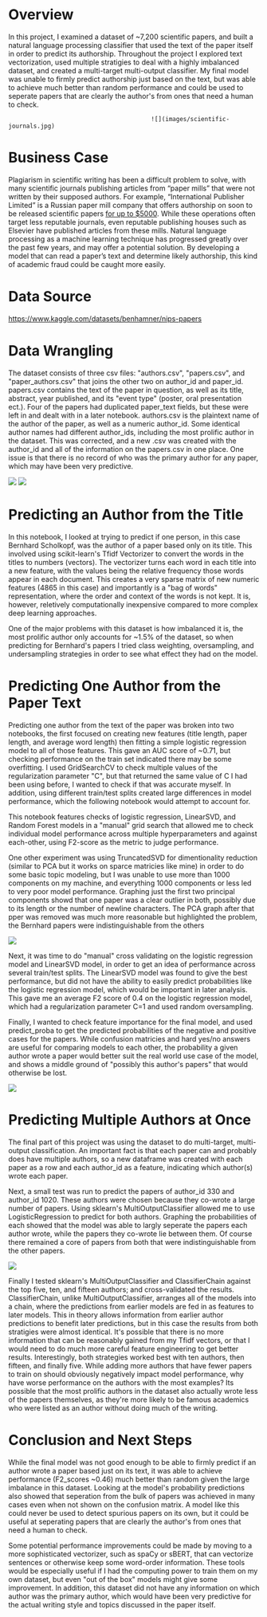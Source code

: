 # Overview
In this project, I examined a dataset of ~7,200 scientific papers, and built a natural language processing classifier that used the text of the paper itself in order to predict its authorship. Throughout the project I explored text vectorization, used multiple stratigies to deal with a highly imbalanced dataset, and created a multi-target multi-output classifier. My final model was unable to firmly predict authorship just based on the text, but was able to achieve much better than random performance and could be used to seperate papers that are clearly the author's from ones that need a human to check.

                                            ![](images/scientific-journals.jpg)

# Business Case
 Plagiarism in scientific writing has been a difficult problem to solve, with many scientific journals publishing articles from “paper mills” that were not written by their supposed authors. For example, “International Publisher Limited” is a Russian paper mill company that offers authorship on soon to be released scientific papers [for up to $5000](https://www.science.org/content/article/russian-website-peddles-authorships-linked-reputable-journals). While these operations often target less reputable journals, even reputable publishing houses such as Elsevier have published articles from these mills. Natural language processing as a machine learning technique has progressed greatly over the past few years, and may offer a potential solution. By developing a model that can read a paper’s text and determine likely authorship, this kind of academic fraud could be caught more easily.

# Data Source
https://www.kaggle.com/datasets/benhamner/nips-papers

# Data Wrangling
The dataset consists of three csv files: "authors.csv", "papers.csv", and "paper_authors.csv" that joins the other two on author_id and paper_id. papers.csv contains the text of the paper in question, as well as its title, abstract, year published, and its "event type" (poster, oral presentation ect.). Four of the papers had duplicated paper_text fields, but these were left in and dealt with in a later notebook. authors.csv is the plaintext name of the author of the paper, as well as a numeric author_id. Some identical author names had different author_ids, including the most prolific author in the dataset. This was corrected, and a new .csv was created with the author_id and all of the information on the papers.csv in one place. One issue is that there is no record of who was the primary author for any paper, which may have been very predictive.

![](images/papers-per-author.png)               ![](images/authors-per-paper.png)

# Predicting an Author from the Title
In this notebook, I looked at trying to predict if one person, in this case Bernhard Scholkopf, was the author of a paper based only on its title. This involved using scikit-learn's Tfidf Vectorizer to convert the words in the titles to numbers (vectors). The vectorizer turns each word in each title into a new feature, with the values being the relative frequency those words appear in each document. This creates a very sparse matrix of new numeric features (4865 in this case) and importantly is a "bag of words" representation, where the order and context of the words is not kept. It is, however, reletively computationally inexpensive compared to more complex deep learning approaches. 

One of the major problems with this dataset is how imbalanced it is, the most prolific author only accounts for ~1.5% of the dataset, so when predicting for Bernhard's papers I tried class weighting, oversampling, and undersampling strategies in order to see what effect they had on the model.

# Predicting One Author from the Paper Text
Predicting one author from the text of the paper was broken into two notebooks, the first focused on creating new features (title length, paper length, and average word length) then fitting a simple logistic regression model to all of those features. This gave an AUC score of ~0.71, but checking performance on the train set indicated there may be some overfitting. I used GridSearchCV to check multiple values of the regularization parameter "C", but that returned the same value of C I had been using before, I wanted to check if that was accurate myself. In addition, using different train/test splits created large differences in model performance, which the following notebook would attempt to account for.

This notebook features checks of logistic regression, LinearSVD, and Random Forest models in a "manual" grid search that allowed me to check individual model performance across multiple hyperparameters and against each-other, using F2-score as the metric to judge performance. 

One other experiment was using TruncatedSVD for dimentionality reduction (similar to PCA but it works on sparce matricies like mine) in order to do some basic topic modeling, but I was unable to use more than 1000 components on my machine, and everything 1000 components or less led to very poor model performance. Graphing just the first two principal components showd that one paper was a clear outlier in both, possibly due to its length or the number of newline characters. The PCA graph after that pper was removed was much more reasonable but highlighted the problem, the Bernhard papers were indistinguishable from the others

![](images/PCA-analysis.png)

Next, it was time to do "manual" cross validating on the logistic regression model and LinearSVD model, in order to get an idea of performance across several train/test splits. The LinearSVD model was found to give the best performance, but did not have the ability to easily predict probabilities like the logistic regression model, which would be important in later analysis. This gave me an average F2 score of 0.4 on the logistic regression model, which had a regularization parameter C=1 and used random oversampling. 

Finally, I wanted to check feature importance for the final model, and used predict_proba to get the predicted probabilities of the negative and positive cases for the papers. While confusion matricies and hard yes/no answers are useful for comparing models to each other, the probability a given author wrote a paper would better suit the real world use case of the model, and shows a middle ground of "possibly this author's papers" that would otherwise be lost.

![](images/one-author-proba.png)

# Predicting Multiple Authors at Once
The final part of this project was using the dataset to do multi-target, multi-output classification. An important fact is that each paper can and probably does have multiple authors, so a new dataframe was created with each paper as a row and each author_id as a feature, indicating which author(s) wrote each paper. 

Next, a small test was run to predict the papers of author_id 330 and author_id 1020. These authors were chosen because they co-wrote a large number of papers. Using sklearn's MultiOutputClassifier allowed me to use LogisticRegression to predict for both authors. Graphing the probabilities of each showed that the model was able to largly seperate the papers each author wrote, while the papers they co-wrote lie between them. Of course there remained a core of papers from both that were indistinguishable from the other papers.

![](images/multi-author-proba.png)

Finally I tested sklearn's MultiOutputClassifier and ClassifierChain against the top five, ten, and fifteen authors; and cross-validated the results. ClassifierChain, unlike MultiOutputClassifier, arranges all of the models into a chain, where the predictions from earlier models are fed in as features to later models. This in theory allows information from earlier author predictions to benefit later predictions, but in this case the results from both stratigies were almost identical. It's possible that there is no more information that can be reasonably gained from my Tfidf vectors, or that I would need to do much more careful feature engineering to get better results. Interestingly, both strategies worked best with ten authors, then fifteen, and finally five. While adding more authors that have fewer papers to train on should obviously negatively impact model performance, why have worse performance on the authors with the most examples? Its possible that the most prolific authors in the dataset also actually wrote less of the papers themselves, as they're more likely to be famous academics who were listed as an author without doing much of the writing.

# Conclusion and Next Steps
While the final model was not good enough to be able to firmly predict if an author wrote a paper based just on its text, it was able to achieve performance (F2_scores ~0.46) much better than random given the large imbalance in this dataset. Looking at the model's probability predictions also showed that seperation from the bulk of papers was achieved in many cases even when not shown on the confusion matrix. A model like this could never be used to detect spurious papers on its own, but it could be useful at seperating papers that are clearly the author's from ones that need a human to check. 

Some potential performance improvements could be made by moving to a more sophisticated vectorizer, such as spaCy or sBERT, that can vectorize sentences or otherwise keep some word-order information. These tools would be especially useful if I had the computing power to train them on my own dataset, but even "out of the box" models might give some improvement. In addition, this dataset did not have any information on which author was the primary author, which would have been very predictive for the actual writing style and topics discussed in the paper itself.